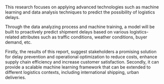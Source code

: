 This research focuses on applying advanced technologies such as machine learning and data analysis techniques to predict the possibility of logistics delays. 

Through the data analyzing process and machine training, a model will be built to proactively predict shipment delays based on various logistics-related attributes such as traffic conditions, weather conditions, buyer demand, etc. 

Firstly, the results of this report, suggest stakeholders a promising solution for delay prevention and operational optimization to reduce costs, enhance supply chain efficiency and increase customer satisfaction. 
Secondly, it can provide a scalable machine learning framework that can be extended to different logistics contexts, including international shipping, urban deliveries.

